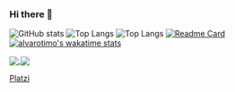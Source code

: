 ### Hi there 👋
![GitHub stats](https://github-readme-stats.vercel.app/api?username=AlvaroTimo&show_icons=true&theme=algolia&bg_color=00000000&text_color=8b949e&hide_border=true&theme=dracula)
![Top Langs](https://github-readme-stats.vercel.app/api/top-langs/?username=AlvaroTimo&theme=nightowl&bg_color=00000000&text_color=8b949e&hide_border=true)
![Top Langs](https://github-readme-stats.vercel.app/api/top-langs/?username=FernandoTimo&layout=compact&theme=algolia&bg_color=00000000&text_color=8b949e&hide_border=true)
[![Readme Card](https://github-readme-stats.vercel.app/api/pin/?username=FernandoTimo&repo=Frontend-Next&bg_color=00000000&text_color=8b949e&hide_border=true)](https://github.com/anuraghazra/github-readme-stats)
[![alvarotimo's wakatime stats](https://github-readme-stats.vercel.app/api/wakatime?username=AlvaroTimo&bg_color=00000000&text_color=8b949e&hide_border=true)](https://github.com/anuraghazra/github-readme-stats)

<a href="https://github.com/anuraghazra/github-readme-stats">
  <img align="center" src="https://github-readme-stats.vercel.app/api/pin/?username=anuraghazra&repo=github-readme-stats&bg_color=00000000&text_color=8b949e&hide_border=true"/>
</a>
<a href="https://github.com/anuraghazra/convoychat">
  <img align="center" src="https://github-readme-stats.vercel.app/api/pin/?username=anuraghazra&repo=convoychat&bg_color=00000000&text_color=8b949e&hide_border=true" />
</a>



<!--
**AlvaroTimo/AlvaroTimo** is a ✨ _special_ ✨ repository because its `README.md` (this file) appears on your GitHub profile.

Here are some ideas to get you started:

- 🔭 I’m currently working on ...
- 🌱 I’m currently learning ...
- 👯 I’m looking to collaborate on ...
- 🤔 I’m looking for help with ...
- 💬 Ask me about ...
- 📫 How to reach me: ...
- 😄 Pronouns: ...
- ⚡ Fun fact: ...
-->
[Platzi](https://platzi.com/p/alvaro-timo/)
